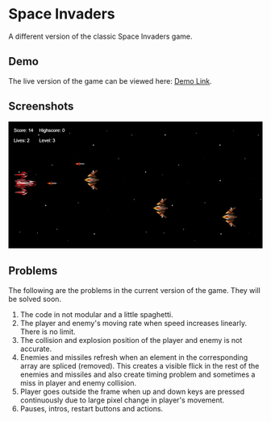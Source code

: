 # Space Invaders
A different version of the classic Space Invaders game.


## Demo

The live version of the game can be viewed here: [Demo Link](https://aadityabhusal.github.io/javascript-games/space-invaders/).

## Screenshots

![Screenshot](images/screenshot.jpg)

## Problems

The following are the problems in the current version of the game. They will be solved soon.

1. The code in not modular and a little spaghetti.
2. The player and enemy's moving rate when speed increases linearly. There is no limit.
3. The collision and explosion position of the player and enemy is not accurate. 
4. Enemies and missiles refresh when an element in the corresponding array are spliced (removed). This creates a visible flick in the rest of the enemies and missiles and also create timing problem and sometimes a miss in player and enemy collision.
5. Player goes outside the frame when up and down keys are pressed continuously due to large pixel change in player's movement.
6. Pauses, intros, restart buttons and actions.